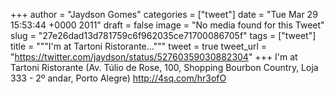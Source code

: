 
+++
author = "Jaydson Gomes"
categories = ["tweet"]
date = "Tue Mar 29 15:53:44 +0000 2011"
draft = false
image = "No media found for this Tweet"
slug = "27e26dad13d781759c6f962035ce71700086705f"
tags = ["tweet"]
title = """I'm at Tartoni Ristorante..."""
tweet = true
tweet_url = "https://twitter.com/jaydson/status/52760359030882304"
+++
I'm at Tartoni Ristorante (Av. Túlio de Rose, 100, Shopping Bourbon Country, Loja 333 - 2º andar, Porto Alegre) http://4sq.com/hr3ofO
